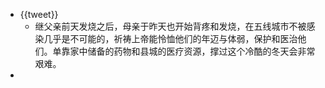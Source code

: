- {{tweet}}
    - 继父亲前天发烧之后，母亲于昨天也开始背疼和发烧，在五线城市不被感染几乎是不可能的，祈祷上帝能怜恤他们的年迈与体弱，保护和医治他们。单靠家中储备的药物和县城的医疗资源，撑过这个冷酷的冬天会非常艰难。
- 
